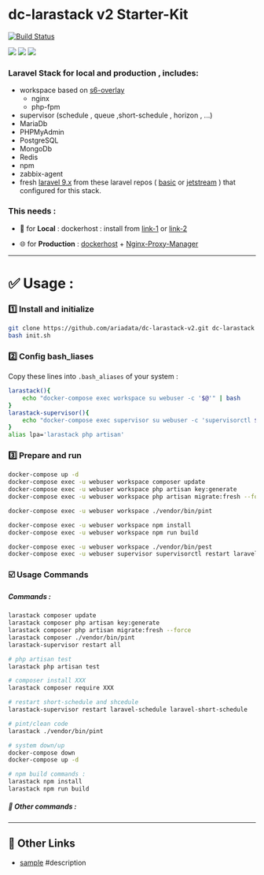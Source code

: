 # dc-larastack v2 Starter-Kit
[![Build Status](https://files.ariadata.co/file/ariadata_logo.png)](https://ariadata.co)

![](https://img.shields.io/github/stars/ariadata/dc-larastack-v2.svg)
![](https://img.shields.io/github/watchers/ariadata/dc-larastack-v2.svg)
![](https://img.shields.io/github/forks/ariadata/dc-larastack-v2.svg)

### Laravel Stack for local and production , includes:
* workspace based on [s6-overlay](https://github.com/just-containers/s6-overlay)
  * nginx
  * php-fpm
* supervisor (schedule , queue ,short-schedule , horizon , ...)
* MariaDb
* PHPMyAdmin
* PostgreSQL
* MongoDb
* Redis
* npm
* zabbix-agent
* fresh [laravel 9.x](https://laravel.com/docs/9.x) from these laravel repos ( [basic](https://github.com/ariadata/dc-larastack-v2-laravel-basic) or [jetstream](https://github.com/ariadata/dc-larastack-v2-laravel-jetstream) ) that configured for this stack.

### This needs :

* 🧪 for **Local** : dockerhost : install from [link-1](https://github.com/ariadata/dockerhost-sh) or [link-2](https://github.com/ariadata/ubuntu-sh)

* 🌐 for **Production** : [dockerhost](https://github.com/ariadata/dockerhost-sh) + [Nginx-Proxy-Manager](https://github.com/ariadata/dc-nginxproxymanager)

---
# ✅ Usage : 
### 1️⃣ Install and initialize
```bash
git clone https://github.com/ariadata/dc-larastack-v2.git dc-larastack && cd dc-larastack
bash init.sh
```
### 2️⃣ Config bash_liases
Copy these lines into `.bash_aliases` of your system :
```bash
larastack(){
	echo "docker-compose exec workspace su webuser -c '$@'" | bash
}
larastack-supervisor(){
	echo "docker-compose exec supervisor su webuser -c 'supervisorctl $@'" | bash
}
alias lpa='larastack php artisan'
```
### 3️⃣ Prepare and run
```bash
docker-compose up -d
docker-compose exec -u webuser workspace composer update
docker-compose exec -u webuser workspace php artisan key:generate
docker-compose exec -u webuser workspace php artisan migrate:fresh --force

docker-compose exec -u webuser workspace ./vendor/bin/pint

docker-compose exec -u webuser workspace npm install
docker-compose exec -u webuser workspace npm run build

docker-compose exec -u webuser workspace ./vendor/bin/pest
docker-compose exec -u webuser supervisor supervisorctl restart laravel-schedule laravel-short-schedule
```
### ☑️ Usage Commands
##### Commands :
```bash
larastack composer update
larastack composer php artisan key:generate
larastack composer php artisan migrate:fresh --force
larastack composer ./vendor/bin/pint
larastack-supervisor restart all

# php artisan test
larastack php artisan test

# composer install XXX
larastack composer require XXX

# restart short-schedule and shcedule
larastack-supervisor restart laravel-schedule laravel-short-schedule

# pint/clean code
larastack ./vendor/bin/pint

# system down/up
docker-compose down
docker-compose up -d

# npm build commands :
larastack npm install
larastack npm run build

```
##### 📘 Other commands :

---
## 🔗 Other Links
* [sample](https://sample.com) #description
